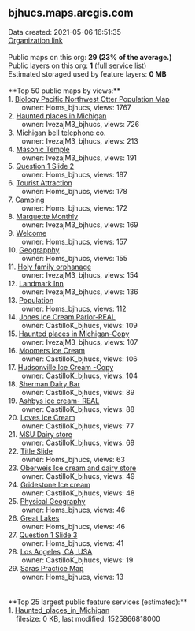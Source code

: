 <h2>bjhucs.maps.arcgis.com</h2> Data created: 2021-05-06 16:51:35 <br /><a target='new' href='https://bjhucs.maps.arcgis.com'>Organization link</a><br /><br />Public maps on this org: <b>29 (23% of the average.)</b><br />Public layers on this org: <b>1 </b>(<a target='new' href='https://services.arcgis.com/6isgKMvgnWoCTRCe/ArcGIS/rest/services'>full service list</a>)<br />Estimated storaged used by feature layers: <b>0 MB</b><br /><br />**Top 50 public maps by views:**<br />  1. <a target='new' href='https://www.arcgis.com/home/item.html?id=068023b06ac542f0b0422f106909d9fd'>Biology Pacific Northwest Otter Population Map</a> <br />  &nbsp;&nbsp;&nbsp;&nbsp; &nbsp;&nbsp;owner: Homs_bjhucs, views: 1767<br />  2. <a target='new' href='https://www.arcgis.com/home/item.html?id=b5b29d19d824424ead38bcbfbd6b0793'>Haunted places in Michigan</a> <br />  &nbsp;&nbsp;&nbsp;&nbsp; &nbsp;&nbsp;owner: IvezajM3_bjhucs, views: 726<br />  3. <a target='new' href='https://www.arcgis.com/home/item.html?id=bb261510d7574c00a387e75e06c7e4b0'>Michigan bell telephone co.</a> <br />  &nbsp;&nbsp;&nbsp;&nbsp; &nbsp;&nbsp;owner: IvezajM3_bjhucs, views: 213<br />  4. <a target='new' href='https://www.arcgis.com/home/item.html?id=1cbb76b610b14daeaa53f98052c52b18'>Masonic Temple</a> <br />  &nbsp;&nbsp;&nbsp;&nbsp; &nbsp;&nbsp;owner: IvezajM3_bjhucs, views: 191<br />  5. <a target='new' href='https://www.arcgis.com/home/item.html?id=0cb91ee44d69478fb73f72eddd6abd61'>Question 1 Slide 2</a> <br />  &nbsp;&nbsp;&nbsp;&nbsp; &nbsp;&nbsp;owner: Homs_bjhucs, views: 187<br />  6. <a target='new' href='https://www.arcgis.com/home/item.html?id=c809bf8c471d4427ba551bcbfdd8ed22'>Tourist Attraction</a> <br />  &nbsp;&nbsp;&nbsp;&nbsp; &nbsp;&nbsp;owner: Homs_bjhucs, views: 178<br />  7. <a target='new' href='https://www.arcgis.com/home/item.html?id=45aa56e4f90c4d7b94ac4afaf094942c'>Camping</a> <br />  &nbsp;&nbsp;&nbsp;&nbsp; &nbsp;&nbsp;owner: Homs_bjhucs, views: 172<br />  8. <a target='new' href='https://www.arcgis.com/home/item.html?id=a7e538e808a843babc1e00e2d29dc129'>Marquette Monthly</a> <br />  &nbsp;&nbsp;&nbsp;&nbsp; &nbsp;&nbsp;owner: IvezajM3_bjhucs, views: 169<br />  9. <a target='new' href='https://www.arcgis.com/home/item.html?id=55c635b14fc64fcdbe770f5dd6e38d77'>Welcome</a> <br />  &nbsp;&nbsp;&nbsp;&nbsp; &nbsp;&nbsp;owner: Homs_bjhucs, views: 157<br />  10. <a target='new' href='https://www.arcgis.com/home/item.html?id=15c775b88c6341fbafb1c70dceff84a2'>Geograpphy</a> <br />  &nbsp;&nbsp;&nbsp;&nbsp; &nbsp;&nbsp;owner: Homs_bjhucs, views: 155<br />  11. <a target='new' href='https://www.arcgis.com/home/item.html?id=d690f1899c7945b98239e926b797c1ec'>Holy family orphanage</a> <br />  &nbsp;&nbsp;&nbsp;&nbsp; &nbsp;&nbsp;owner: IvezajM3_bjhucs, views: 154<br />  12. <a target='new' href='https://www.arcgis.com/home/item.html?id=25db3eb5b3a24395908c94336029c038'>Landmark Inn</a> <br />  &nbsp;&nbsp;&nbsp;&nbsp; &nbsp;&nbsp;owner: IvezajM3_bjhucs, views: 136<br />  13. <a target='new' href='https://www.arcgis.com/home/item.html?id=a5b76a3bd63e448c89dd5afac543f88f'>Population</a> <br />  &nbsp;&nbsp;&nbsp;&nbsp; &nbsp;&nbsp;owner: Homs_bjhucs, views: 112<br />  14. <a target='new' href='https://www.arcgis.com/home/item.html?id=a54707859e004a9896e8c47e61fead20'>Jones Ice Cream Parlor-REAL</a> <br />  &nbsp;&nbsp;&nbsp;&nbsp; &nbsp;&nbsp;owner: CastilloK_bjhucs, views: 109<br />  15. <a target='new' href='https://www.arcgis.com/home/item.html?id=5019cbdd896345c2b2693926f3b54fea'>Haunted places in Michigan-Copy</a> <br />  &nbsp;&nbsp;&nbsp;&nbsp; &nbsp;&nbsp;owner: IvezajM3_bjhucs, views: 107<br />  16. <a target='new' href='https://www.arcgis.com/home/item.html?id=d68c3b12c00346a9b620bcecc68c94be'>Moomers Ice Cream</a> <br />  &nbsp;&nbsp;&nbsp;&nbsp; &nbsp;&nbsp;owner: CastilloK_bjhucs, views: 106<br />  17. <a target='new' href='https://www.arcgis.com/home/item.html?id=1b6f0ec45b5f485d8686ac0f00056747'>Hudsonville Ice Cream -Copy</a> <br />  &nbsp;&nbsp;&nbsp;&nbsp; &nbsp;&nbsp;owner: CastilloK_bjhucs, views: 104<br />  18. <a target='new' href='https://www.arcgis.com/home/item.html?id=69354575d59b4b27afd70207c0ec88b5'>Sherman Dairy Bar</a> <br />  &nbsp;&nbsp;&nbsp;&nbsp; &nbsp;&nbsp;owner: CastilloK_bjhucs, views: 89<br />  19. <a target='new' href='https://www.arcgis.com/home/item.html?id=2ee5c7bf6cdd4e979ade07917a414301'>Ashbys ice cream- REAL</a> <br />  &nbsp;&nbsp;&nbsp;&nbsp; &nbsp;&nbsp;owner: CastilloK_bjhucs, views: 88<br />  20. <a target='new' href='https://www.arcgis.com/home/item.html?id=e3d2970ce1c44dea8dfdd8aa4c631762'>Loves Ice Cream</a> <br />  &nbsp;&nbsp;&nbsp;&nbsp; &nbsp;&nbsp;owner: CastilloK_bjhucs, views: 77<br />  21. <a target='new' href='https://www.arcgis.com/home/item.html?id=1283baaf003d4ad1a0bf9f5673eb7633'>MSU Dairy store</a> <br />  &nbsp;&nbsp;&nbsp;&nbsp; &nbsp;&nbsp;owner: CastilloK_bjhucs, views: 69<br />  22. <a target='new' href='https://www.arcgis.com/home/item.html?id=04eb5dd57b1b47bf8acde5f8f1e97e85'>Title Slide</a> <br />  &nbsp;&nbsp;&nbsp;&nbsp; &nbsp;&nbsp;owner: Homs_bjhucs, views: 63<br />  23. <a target='new' href='https://www.arcgis.com/home/item.html?id=a8d2ec0a43ed4dc58140c416e3ebd263'>Oberweis Ice cream and dairy store</a> <br />  &nbsp;&nbsp;&nbsp;&nbsp; &nbsp;&nbsp;owner: CastilloK_bjhucs, views: 49<br />  24. <a target='new' href='https://www.arcgis.com/home/item.html?id=babdf322954041748d99a72c3fbe9688'>Gridestone Ice cream</a> <br />  &nbsp;&nbsp;&nbsp;&nbsp; &nbsp;&nbsp;owner: CastilloK_bjhucs, views: 48<br />  25. <a target='new' href='https://www.arcgis.com/home/item.html?id=01f142f3f2774ab3b7d029d1741692c7'>Physical Geography</a> <br />  &nbsp;&nbsp;&nbsp;&nbsp; &nbsp;&nbsp;owner: Homs_bjhucs, views: 46<br />  26. <a target='new' href='https://www.arcgis.com/home/item.html?id=767d21a60bb74f229f4b0fd1510070e1'>Great Lakes</a> <br />  &nbsp;&nbsp;&nbsp;&nbsp; &nbsp;&nbsp;owner: Homs_bjhucs, views: 46<br />  27. <a target='new' href='https://www.arcgis.com/home/item.html?id=20cc55e15c1b4d8f8356b15b5ca7660a'>Question 1 Slide 3</a> <br />  &nbsp;&nbsp;&nbsp;&nbsp; &nbsp;&nbsp;owner: Homs_bjhucs, views: 41<br />  28. <a target='new' href='https://www.arcgis.com/home/item.html?id=46bbcde3715440eca043cc714c9feaf8'>Los Angeles, CA, USA</a> <br />  &nbsp;&nbsp;&nbsp;&nbsp; &nbsp;&nbsp;owner: CastilloK_bjhucs, views: 19<br />  29. <a target='new' href='https://www.arcgis.com/home/item.html?id=a3ea2b28fb914245ab82e147f56c36f9'>Saras Practice Map</a> <br />  &nbsp;&nbsp;&nbsp;&nbsp; &nbsp;&nbsp;owner: Homs_bjhucs, views: 13<br /><br /><br />**Top 25 largest public feature services (estimated):**<br /> 1. <a target='new' href='https://www.arcgis.com/home/item.html?id=70b88819e1ca4dceba67326ae33395b9'>Haunted_places_in_Michigan</a><br /> &nbsp;&nbsp;&nbsp;&nbsp;filesize: 0 KB, last modified: 1525866818000<br />